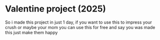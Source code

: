 # Valentine project (2025)

So i made this project in just 1 day, if you want to use this to impress your crush or maybe your mom you can use this for free and say you was made this just make them happy
